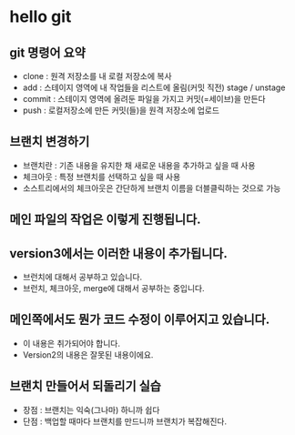 # hello git

## git 명령어 요약

- clone : 원격 저장소를 내 로컬 저장소에 복사
- add : 스테이지 영역에 내 작업들을 리스트에 올림(커밋 직전) stage / unstage
- commit : 스테이지 영역에 올려둔 파일을 가지고 커밋(=세이브)을 만든다
- push : 로컬저장소에 만든 커밋(들)을 원격 저장소에 업로드


## 브랜치 변경하기
- 브랜치란 : 기존 내용을 유지한 채 새로운 내용을 추가하고 싶을 때 사용
- 체크아웃 : 특정 브랜치를 선택하고 싶을 때 사용
- 소스트리에서의 체크아웃은 간단하게 브랜치 이름을 더블클릭하는 것으로 가능 


## 메인 파일의 작업은 이렇게 진행됩니다.

## version3에서는 이러한 내용이 추가됩니다.
- 브런치에 대해서 공부하고 있습니다. 
- 브런치, 체크아웃, merge에 대해서 공부하는 중입니다.

## 메인쪽에서도 뭔가 코드 수정이 이루어지고 있습니다.
- 이 내용은 취가되어야 합니다.
- Version2의 내용은 잘못된 내용이에요.



## 브랜치 만들어서 되돌리기 실습
- 장점 : 브랜치는 익숙(그나마) 하니까 쉽다
- 단점 : 백업할 때마다 브랜치를 만드니까 브랜치가 복잡해진다.